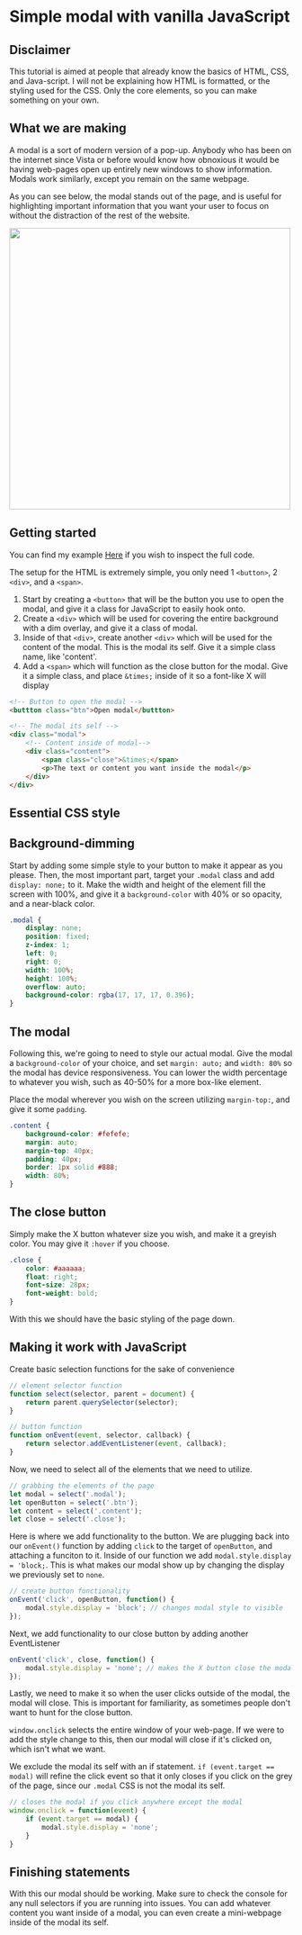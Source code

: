 # Simple modal with vanilla JavaScript

## Disclaimer

This tutorial is aimed at people that already know the basics of HTML, CSS, and Java-script. I will not be explaining how HTML is formatted, or the styling used for the CSS. Only the core elements, so you can make something on your own.

## What we are making

A modal is a sort of modern version of a pop-up. Anybody who has been on the internet since Vista or before would know how obnoxious it would be having web-pages open up entirely new windows to show information. Modals work similarly, except you remain on the same webpage.

As you can see below, the modal stands out of the page, and is useful for highlighting important information that you want your user to focus on without the distraction of the rest of the website.

<img width='500px' src='https://i.imgur.com/q4GQAAS.png'>

## Getting started

You can find my example <a href="https://apricosma.github.io/creating-javascript-modal" target="_blank">Here</a> if you wish to inspect the full code.

The setup for the HTML is extremely simple, you only need 1 `<button>`, 2 `<div>`, and a `<span>`. 

1. Start by creating a `<button>` that will be the button you use to open the modal, and give it a class for JavaScript to easily hook onto.
2. Create a `<div>` which will be used for covering the entire background with a dim overlay, and give it a class of modal.
3. Inside of that `<div>`, create another `<div>` which will be used for the content of the modal. This is the modal its self. Give it a simple class name, like 'content'.
4. Add a `<span>` which will function as the close button for the modal. Give it a simple class, and place `&times;` inside of it so a font-like X will display

```HTML
<!-- Button to open the modal -->
<buttton class="btn">Open modal</buttton>

<!-- The modal its self -->
<div class="modal">
    <!-- Content inside of modal-->
    <div class="content">
        <span class="close">&times;</span>
        <p>The text or content you want inside the modal</p>
    </div>
</div>
```

## Essential CSS style


## Background-dimming 

Start by adding some simple style to your button to make it appear as you please.
Then, the most important part, target your `.modal` class and add `display: none;` to it. Make the width and height of the element fill the screen with 100%, and give it a `background-color` with 40% or so opacity, and a near-black color.

```CSS
.modal {
    display: none; 
    position: fixed;
    z-index: 1;
    left: 0;
    right: 0;
    width: 100%;
    height: 100%;
    overflow: auto;
    background-color: rgba(17, 17, 17, 0.396);
}
```

## The modal


Following this, we're going to need to style our actual modal. Give the modal a `background-color` of your choice, and set `margin: auto;` and `width: 80%` so the modal has device responsiveness. You can lower the width percentage to whatever you wish, such as 40-50% for a more box-like element. 

Place the modal wherever you wish on the screen utilizing `margin-top:`, and give it some `padding`.

```CSS
.content {
    background-color: #fefefe;
    margin: auto;
    margin-top: 40px;
    padding: 40px;
    border: 1px solid #888;
    width: 80%;
}
```

## The close button


Simply make the X button whatever size you wish, and make it a greyish color. You may give it `:hover` if you choose.

```CSS
.close {
    color: #aaaaaa;
    float: right;
    font-size: 28px;
    font-weight: bold;
}
```

With this we should have the basic styling of the page down. 

## Making it work with JavaScript


Create basic selection functions for the sake of convenience
```JavaScript
// element selector function
function select(selector, parent = document) {
    return parent.querySelector(selector);
}

// button function
function onEvent(event, selector, callback) {
    return selector.addEventListener(event, callback);
}
```

Now, we need to select all of the elements that we need to utilize.

```JavaScript
// grabbing the elements of the page
let modal = select('.modal');
let openButton = select('.btn');
let content = select('.content');
let close = select('.close');
```

Here is where we add functionality to the button. We are plugging back into our `onEvent()` function by adding `click` to the target of `openButton`, and attaching a funciton to it. Inside of our function we add `modal.style.display = 'block;`. This is what makes our modal show up by changing the display we previously set to `none`.

```JavaScript
// create button functionality
onEvent('click', openButton, function() {
    modal.style.display = 'block'; // changes modal style to visible
});
```

Next, we add functionality to our close button by adding another EventListener

```JavaScript
onEvent('click', close, function() {
    modal.style.display = 'none'; // makes the X button close the modal
});
```
Lastly, we need to make it so when the user clicks outside of the modal, the modal will close. This is important for familiarity, as sometimes people don't want to hunt for the close button.

`window.onclick` selects the entire window of your web-page. If we were to add the style change to this, then our modal will close if it's clicked on, which isn't what we want.

We exclude the modal its self with an if statement. `if (event.target == modal)` will refine the click event so that it only closes if you click on the grey of the page, since our `.modal` CSS is not the modal its self.

```JavaScript
// closes the modal if you click anywhere except the modal
window.onclick = function(event) {
    if (event.target == modal) {
        modal.style.display = 'none';
    }
}
```
## Finishing statements

With this our modal should be working. Make sure to check the console for any null selectors if you are running into issues. You can add whatever content you want inside of a modal, you can even create a mini-webpage inside of the modal its self. 